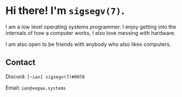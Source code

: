 # Hi there! I'm ``sigsegv(7)``.

I am a low level operating systems programmer. I enjoy getting into the internals
of how a computer works, I also love messing with hardware.

I am also open to be friends with anybody who also likes computers.

## Contact

Discord: ``[~ian] sigsegv(7)#0070``

Email: ``ian@vegaa.systems``
